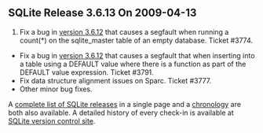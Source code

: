 ## SQLite Release 3\.6\.13 On 2009\-04\-13

1. Fix a bug in [version 3\.6\.12](../releaselog/3_6_12.html) that causes a segfault when running
 a count(\*) on the sqlite\_master table of an empty database. Ticket \#3774\.
- Fix a bug in [version 3\.6\.12](../releaselog/3_6_12.html) that causes a segfault that when
 inserting into a table using a DEFAULT value where there is a
 function as part of the DEFAULT value expression. Ticket \#3791\.
- Fix data structure alignment issues on Sparc. Ticket \#3777\.
- Other minor bug fixes.



A [complete list of SQLite releases](../changes.html)
 in a single page and a [chronology](../chronology.html) are both also available.
 A detailed history of every
 check\-in is available at
 [SQLite version control site](https://www.sqlite.org/src/timeline).


